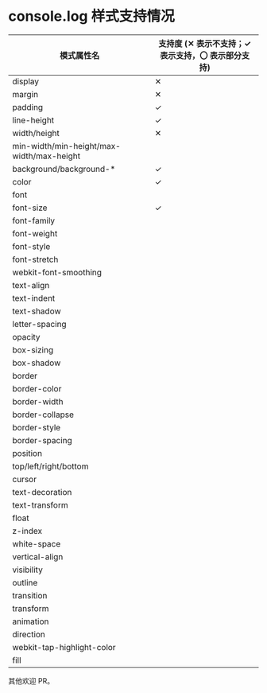 # console.log 样式支持情况

| 模式属性名 | 支持度 (✕ 表示不支持；✓ 表示支持，〇 表示部分支持)
| --- | --- |
| display | ✕ |
| margin | ✕ |
| padding | ✓ |
| line-height | ✓ |
| width/height | ✕ |
| min-width/min-height/max-width/max-height |  |
| background/background-* | ✓ |
| color | ✓ |
| font |  |
| font-size | ✓ |
| font-family |  |
| font-weight |  |
| font-style |  |
| font-stretch |  |
| webkit-font-smoothing |  |
| text-align |  |
| text-indent |  |
| text-shadow |  |
| letter-spacing   |  |
| opacity |  |
| box-sizing |  |
| box-shadow |  |
| border |  |
| border-color |  |
| border-width |  |
| border-collapse |  |
| border-style |  |
| border-spacing |  |
| position |  |
| top/left/right/bottom |  |
| cursor |  |
| text-decoration |  |
| text-transform |  |
| float |  |
| z-index |  |
| white-space |  |
| vertical-align |  |
| visibility |  |
| outline |  |
| transition |  |
| transform |  |
| animation |  |
| direction |  |
| webkit-tap-highlight-color |  |
| fill |  |


其他欢迎 PR。